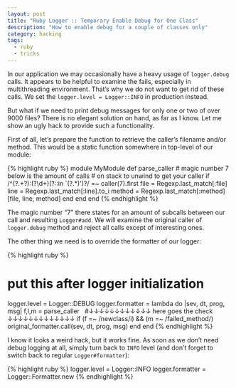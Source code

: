 ```yaml
---
layout: post
title: "Ruby Logger :: Temporary Enable Debug for One Class"
description: "How to enable debug for a couple of classes only"
category: hacking
tags:
  - ruby
  - tricks
---
```

In our application we may occasionally have a heavy usage of `logger.debug` calls. It appears
to be helpful to examine the fails, especially in multithreading environment. That’s why we
do not want to get rid of these calls. We set the `logger.level = Logger::INFO` in production instead.

But what if we need to print debug messages for only one or two of over 9000 files? There is no elegant
solution on hand, as far as I know. Let me show an ugly hack to provide such a functionality.

First of all, let’s prepare the function to retrieve the caller’s filename and/or method. This would
be a static function somewhere in top-level of our module:

{% highlight ruby %}
module MyModule
  def parse_caller
    # magic number 7 below is the amount of calls 
    #   on stack to unwind to get your caller
    if /^(?<file>.+?):(?<line>\d+)(?::in `(?<method>.*)')?/ =~ caller(7).first
      file      = Regexp.last_match[:file]
      line      = Regexp.last_match[:line].to_i
      method    = Regexp.last_match[:method]
      [file, line, method]
    end
  end
end
{% endhighlight %}

The magic number “7” there states for an amount of subcalls between our call and resulting
`Logger#add`. We will examine the original caller of `logger.debug` method and reject all 
calls except of interesting ones.

The other thing we need is to override the formatter of our logger:

{% highlight ruby %}
# put this after logger initialization
logger.level = Logger::DEBUG
logger.formatter = lambda do |sev, dt, prog, msg|
  f,l,m = parse_caller
  #↓↓↓↓↓↓↓↓↓↓↓↓ here goes the check ↓↓↓↓↓↓↓↓↓↓↓↓↓
  if (f =~ /newclass/i) && (m =~ /failed_method/)
    original_formatter.call(sev, dt, prog, msg) 
  end
end
{% endhighlight %}

I know it looks a weird hack, but it works fine. As soon as we don’t need debug logging at all, simply
turn back to `INFO` level (and don’t forget to switch back to regular `Logger#formatter`):

{% highlight ruby %}
logger.level = Logger::INFO
logger.formatter = Logger::Formatter.new
{% endhighlight %}

